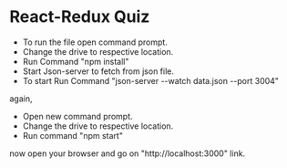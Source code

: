# React-Redux Quiz

* To run the file open command prompt.
* Change the drive to respective location.
* Run Command "npm install"
* Start Json-server to fetch from json file.
* To start Run Command "json-server --watch data.json --port 3004"

again,
* Open new command prompt.
* Change the drive to respective location.
* Run command "npm start"

now open your browser and go on "http://localhost:3000" link.
